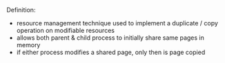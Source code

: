Definition:
- resource management technique used to implement a duplicate / copy operation on modifiable resources
- allows both parent & child process to initially share same pages in memory
- if either process modifies a shared page, only then is page copied